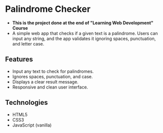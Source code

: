 # Palindrome Checker

- **This is the project done at the end of "Learning Web Development" Course**
- A simple web app that checks if a given text is a palindrome. Users can input any string, and the app validates it ignoring spaces, punctuation, and letter case.

## Features
- Input any text to check for palindromes.
- Ignores spaces, punctuation, and case.
- Displays a clear result message.
- Responsive and clean user interface.

## Technologies
- HTML5
- CSS3
- JavaScript (vanilla)
